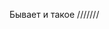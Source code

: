 <!-- Транскрипция звонка
Здравствуйте! Меня зовут Марина Петровна. Я директор по развитию урюпинского зоопарка. Мне посоветовали вас как людей ответственных и профессиональных. Нам срочно необходимо создать сайт для зоопарка. Ничего сверхъестественного - страница с описанием, список животных с подробной информацией и система администрирования.

Нужна возможность добавлять новых животных и редактировать существующих. Также очень важно наличие прокручивающейся галереи фотографий для каждого животного. И не забудьте про страницу с тарифами на посещение.

Урюпинск будет вам крайне благодарен! До свидания!



Требования
Главная страница
Красивая фотография с приветственным текстом
Ссылка на список животных
Ссылка на тарифы
Кнопка входа для администратора
Список животных
Для каждого животного:
Галерея с фотографиями
Название
Описание
Тарифы
Тариф будние

Для взрослых
Для детей
Тариф выходные

Для взрослых
Для детей
Страница администрирования
Ссылка на страницу изменения тарифов
Ссылка на страницу изменения животных
Страница изменения животных
Текущий список животных
Для каждого животного:
Название
Ссылка на страницу редактирования животного
Кнопка удаления
Форма добавления животного
Наименование
Список фотографий
Описание
Страница изменения тарифов
4 поля ввода для каждого тарифа
Страница редактирования животного
Форма редактирования животного
Наименование
Список фотографий
Описание -->



Бывает и такое
///////